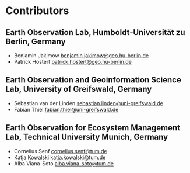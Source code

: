 # Contributors

## Earth Observation Lab, Humboldt-Universität zu Berlin, Germany

* Benjamin Jakimow benjamin.jakimow@geo.hu-berlin.de
* Patrick Hostert patrick.hostert@geo.hu-berlin.de

## Earth Observation and Geoinformation Science Lab, University of Greifswald, Germany

* Sebastian van der Linden sebastian.linden@uni-greifswald.de
* Fabian Thiel fabian.thiel@uni-greifswald.de

## Earth Observation for Ecosystem Management Lab, Technical University Munich, Germany

* Cornelius Senf cornelius.senf@tum.de
* Katja Kowalski katja.kowalski@tum.de
* Alba Viana-Soto alba.viana-soto@tum.de
